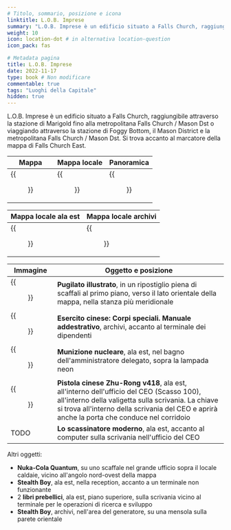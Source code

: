```yaml
---
# Titolo, sommario, posizione e icona
linktitle: L.O.B. Imprese
summary: "L.O.B. Imprese è un edificio situato a Falls Church, raggiungibile attraverso la stazione di Marigold fino alla metropolitana Falls Church / Mason Dst o viaggiando attraverso la stazione di Foggy Bottom, il Mason District e la metropolitana Falls Church / Mason Dst. Si trova accanto al marcatore della mappa di Falls Church East."
weight: 10
icon: location-dot # in alternativa location-question
icon_pack: fas

# Metadata pagina
title: L.O.B. Imprese
date: 2022-11-17
type: book # Non modificare
commentable: true
tags: "Luoghi della Capitale"
hidden: true
---
```



L.O.B. Imprese è un edificio situato a Falls Church, raggiungibile attraverso la stazione di Marigold fino alla metropolitana Falls Church / Mason Dst o viaggiando attraverso la stazione di Foggy Bottom, il Mason District e la metropolitana Falls Church / Mason Dst. Si trova accanto al marcatore della mappa di Falls Church East.

| Mappa | Mappa locale | Panoramica |
| ----- | ------------ | ---------- |
| {{<figure src="Falls_Church_streets.webp">}}  | {{<figure src="LOB_Enterprises_loc_map.webp">}}  | {{<figure src="LOB_Enterprises.webp">}}  |

| Mappa locale ala est                        | Mappa locale archivi                       |
| ------------------------------------------- | ------------------------------------------ |
| {{<figure src="LOB_Enterprises_East_Wing_loc_map.webp">}} | {{<figure src="LOB_Enterprises_Archives_loc_map.webp">}} |


| Immagine | Oggetto e posizione |
| -------- | ------------------- |
| {{<figure src="FO3_PI_LOB_Enterprises.webp">}}  | **Pugilato illustrato**, in un ripostiglio piena di scaffali al primo piano, verso il lato orientale della mappa, nella stanza più meridionale  |
| {{<figure src="FO3_CA_SOTM_LOB.webp">}}  | **Esercito cinese: Corpi speciali. Manuale addestrativo**, archivi, accanto al terminale dei dipendenti   |
|  {{<figure src="LOB_Enterprises_mini_nuke.webp">}} | **Munizione nucleare**, ala est, nel bagno dell'amministratore delegato, sopra la lampada neon  |
|  {{<figure src="Zhu-Rong_v418_Chinese_pistol.webp">}} | **Pistola cinese Zhu-Rong v418**, ala est, all'interno dell'ufficio del CEO (Scasso 100), all'interno della valigetta sulla scrivania. La chiave si trova all'interno della scrivania del CEO e aprirà anche la porta che conduce nel corridoio  |
|  TODO | **Lo scassinatore moderno**, ala est, accanto al computer sulla scrivania nell'ufficio del CEO  |

Altri oggetti:
- **Nuka-Cola Quantum**, su uno scaffale nel grande ufficio sopra il locale caldaie, vicino all'angolo nord-ovest della mappa
- **Stealth Boy**, ala est, nella reception, accanto a un terminale non funzionante
- 2 **libri prebellici**,  ala est, piano superiore, sulla scrivania vicino al terminale per le operazioni di ricerca e sviluppo
- **Stealth Boy**, archivi,  nell'area del generatore, su una mensola sulla parete orientale
